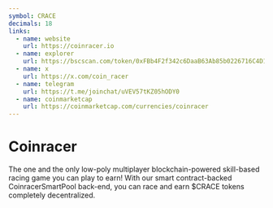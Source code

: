 ```yaml
---
symbol: CRACE
decimals: 18
links:
  - name: website
    url: https://coinracer.io
  - name: explorer
    url: https://bscscan.com/token/0xFBb4F2f342c6DaaB63Ab85b0226716C4D1e26F36
  - name: x
    url: https://x.com/coin_racer
  - name: telegram
    url: https://t.me/joinchat/uVEV57tKZ05hODY0
  - name: coinmarketcap
    url: https://coinmarketcap.com/currencies/coinracer
---
```


# Coinracer

The one and the only low-poly multiplayer blockchain-powered skill-based racing game you can play to earn! With our smart contract-backed CoinracerSmartPool back-end, you can race and earn $CRACE tokens completely decentralized.
